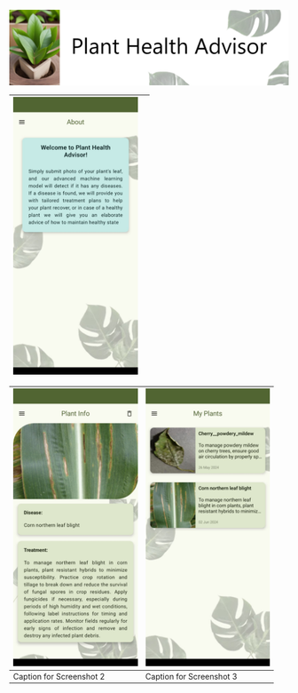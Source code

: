 ![Title](Screenshots/title.png)

| <img src="Screenshots/8.jpg" alt="" style="height: 500px; border: 0px solid #ccc;"> | |
|---|---|

| <img src="Screenshots/4.jpg" alt="" style="height: 500px; border: 0px solid #ccc;"> | <img src="Screenshots/5.jpg" alt="" style="height: 500px; border: 0px solid #ccc;"> |
|---|---|
| Caption for Screenshot 2 | Caption for Screenshot 3 |



